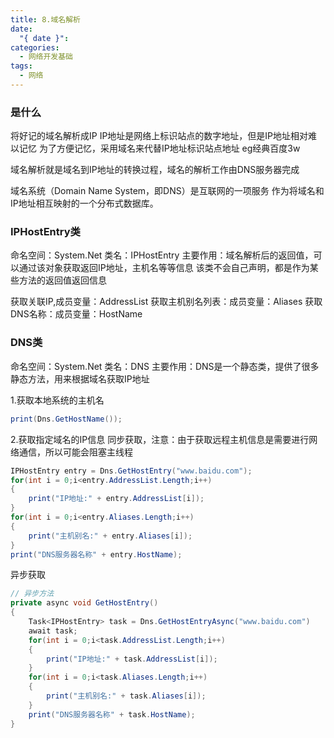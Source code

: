 ```yaml
---
title: 8.域名解析
date:
  "{ date }": 
categories:
  - 网络开发基础
tags:
  - 网络
---
```

### 是什么
将好记的域名解析成IP
IP地址是网络上标识站点的数字地址，但是IP地址相对难以记忆
为了方便记忆，采用域名来代替IP地址标识站点地址
eg经典百度3w

域名解析就是域名到IP地址的转换过程，域名的解析工作由DNS服务器完成

域名系统（Domain Name System，即DNS）是互联网的一项服务
作为将域名和IP地址相互映射的一个分布式数据库。

### IPHostEntry类
命名空间：System.Net
类名：IPHostEntry
主要作用：域名解析后的返回值，可以通过该对象获取返回IP地址，主机名等等信息
该类不会自己声明，都是作为某些方法的返回值返回信息

获取关联IP,成员变量：AddressList
获取主机别名列表：成员变量：Aliases
获取DNS名称：成员变量：HostName

### DNS类
命名空间：System.Net
类名：DNS
主要作用：DNS是一个静态类，提供了很多静态方法，用来根据域名获取IP地址

1.获取本地系统的主机名
```C#
print(Dns.GetHostName());
```
2.获取指定域名的IP信息
同步获取，注意：由于获取远程主机信息是需要进行网络通信，所以可能会阻塞主线程
```C#
IPHostEntry entry = Dns.GetHostEntry("www.baidu.com");
for(int i = 0;i<entry.AddressList.Length;i++) 
{
	print("IP地址:" + entry.AddressList[i]);
}
for(int i = 0;i<entry.Aliases.Length;i++)
{
	print("主机别名:" + entry.Aliases[i]);
}
print("DNS服务器名称" + entry.HostName);
```
 异步获取
```C#
// 异步方法
private async void GetHostEntry()
{
	Task<IPHostEntry> task = Dns.GetHostEntryAsync("www.baidu.com")
	await task;
	for(int i = 0;i<task.AddressList.Length;i++)
	{ 
		print("IP地址:" + task.AddressList[i]);
	}
	for(int i = 0;i<task.Aliases.Length;i++)
	{
		print("主机别名:" + task.Aliases[i]);
	}
	print("DNS服务器名称" + task.HostName);	
}
```

